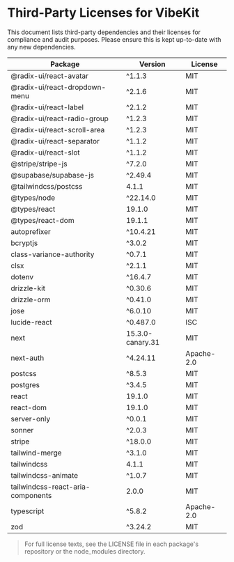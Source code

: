 # Third-Party Licenses for VibeKit

This document lists third-party dependencies and their licenses for compliance and audit purposes. Please ensure this is kept up-to-date with any new dependencies.

| Package                        | Version           | License        |
|--------------------------------|-------------------|---------------|
| @radix-ui/react-avatar         | ^1.1.3            | MIT           |
| @radix-ui/react-dropdown-menu  | ^2.1.6            | MIT           |
| @radix-ui/react-label          | ^2.1.2            | MIT           |
| @radix-ui/react-radio-group    | ^1.2.3            | MIT           |
| @radix-ui/react-scroll-area    | ^1.2.3            | MIT           |
| @radix-ui/react-separator      | ^1.1.2            | MIT           |
| @radix-ui/react-slot           | ^1.1.2            | MIT           |
| @stripe/stripe-js              | ^7.2.0            | MIT           |
| @supabase/supabase-js          | ^2.49.4           | MIT           |
| @tailwindcss/postcss           | 4.1.1             | MIT           |
| @types/node                    | ^22.14.0          | MIT           |
| @types/react                   | 19.1.0            | MIT           |
| @types/react-dom               | 19.1.1            | MIT           |
| autoprefixer                   | ^10.4.21          | MIT           |
| bcryptjs                       | ^3.0.2            | MIT           |
| class-variance-authority       | ^0.7.1            | MIT           |
| clsx                           | ^2.1.1            | MIT           |
| dotenv                         | ^16.4.7           | MIT           |
| drizzle-kit                    | ^0.30.6           | MIT           |
| drizzle-orm                    | ^0.41.0           | MIT           |
| jose                           | ^6.0.10           | MIT           |
| lucide-react                   | ^0.487.0          | ISC           |
| next                           | 15.3.0-canary.31  | MIT           |
| next-auth                      | ^4.24.11          | Apache-2.0    |
| postcss                        | ^8.5.3            | MIT           |
| postgres                       | ^3.4.5            | MIT           |
| react                          | 19.1.0            | MIT           |
| react-dom                      | 19.1.0            | MIT           |
| server-only                    | ^0.0.1            | MIT           |
| sonner                         | ^2.0.3            | MIT           |
| stripe                         | ^18.0.0           | MIT           |
| tailwind-merge                 | ^3.1.0            | MIT           |
| tailwindcss                    | 4.1.1             | MIT           |
| tailwindcss-animate            | ^1.0.7            | MIT           |
| tailwindcss-react-aria-components | 2.0.0         | MIT           |
| typescript                     | ^5.8.2            | Apache-2.0    |
| zod                            | ^3.24.2           | MIT           |

> For full license texts, see the LICENSE file in each package's repository or the node_modules directory.
